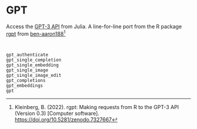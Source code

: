 # GPT

Access the [GPT-3 API](https://beta.openai.com/docs/introduction/overview) from Julia. A line-for-line port from the R package [rgpt](https://github.com/ben-aaron188/rgpt3) from [ben-aaron188](https://github.com/ben-aaron188)[^1]

```@contents
```



```@docs

gpt_authenticate
gpt_single_completion
gpt_single_embedding
gpt_single_image
gpt_single_image_edit
gpt_completions
gpt_embeddings
gpt
```


[^1]: Kleinberg, B. (2022). rgpt: Making requests from R to the GPT-3 API (Version 0.3) [Computer software]. https://doi.org/10.5281/zenodo.7327667
